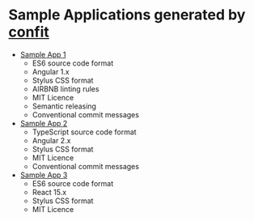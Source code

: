 # Sample Applications generated by [confit](https://github.com/odecee/generator-confit)

- [Sample App 1](ES6_NG1_STYLUS_AIRBNB)
  - ES6 source code format
  - Angular 1.x
  - Stylus CSS format
  - AIRBNB linting rules
  - MIT Licence
  - Semantic releasing
  - Conventional commit messages
- [Sample App 2](TS_NG2_STYLUS)
  - TypeScript source code format
  - Angular 2.x
  - Stylus CSS format
  - MIT Licence
  - Conventional commit messages
- [Sample App 3](REACT_STYLUS)
  - ES6 source code format
  - React 15.x
  - Stylus CSS format
  - MIT Licence

